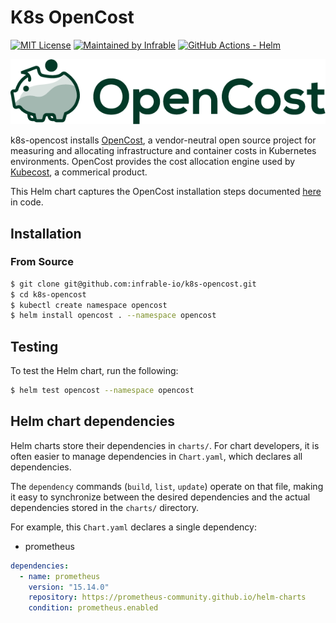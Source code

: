 # K8s OpenCost

[![MIT License](https://img.shields.io/badge/License-MIT-blue.svg)](https://github.com/infrable-io/k8s-opencost/blob/master/LICENSE)
[![Maintained by Infrable](https://img.shields.io/badge/Maintained%20by-Infrable-000000)](https://infrable.io)
[![GitHub Actions - Helm](https://github.com/infrable-io/k8s-opencost/actions/workflows/helm.yml/badge.svg)](https://github.com/infrable-io/k8s-opencost/actions/workflows/helm.yml)

<p align="center">
  <img src="assets/icon.png"/>
</p>

k8s-opencost installs [OpenCost](https://www.opencost.io), a vendor-neutral open source project for measuring and allocating infrastructure and container costs in Kubernetes environments. OpenCost provides the cost allocation engine used by [Kubecost](https://www.kubecost.com), a commerical product.

This Helm chart captures the OpenCost installation steps documented [here](https://www.opencost.io/docs/install) in code.

## Installation

### From Source

```bash
$ git clone git@github.com:infrable-io/k8s-opencost.git
$ cd k8s-opencost
$ kubectl create namespace opencost
$ helm install opencost . --namespace opencost
```

## Testing

To test the Helm chart, run the following:

```bash
$ helm test opencost --namespace opencost
```

## Helm chart dependencies

Helm charts store their dependencies in `charts/`. For chart developers, it is often easier to manage dependencies in `Chart.yaml`, which declares all dependencies.

The `dependency` commands (`build`, `list`, `update`) operate on that file, making it easy to synchronize between the desired dependencies and the actual dependencies stored in the `charts/` directory.

For example, this `Chart.yaml` declares a single dependency:
* prometheus

```yaml
dependencies:
  - name: prometheus
    version: "15.14.0"
    repository: https://prometheus-community.github.io/helm-charts
    condition: prometheus.enabled
```
